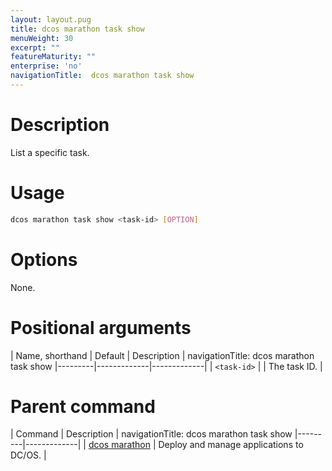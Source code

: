 ```yaml
---
layout: layout.pug
title: dcos marathon task show
menuWeight: 30
excerpt: ""
featureMaturity: ""
enterprise: 'no'
navigationTitle:  dcos marathon task show
---
```


<!-- This source repo for this topic is https://github.com/dcos/dcos-docs -->


# Description
List a specific task.

# Usage

```bash
dcos marathon task show <task-id> [OPTION]
```

# Options

None.

# Positional arguments

| Name, shorthand | Default | Description |
navigationTitle:  dcos marathon task show
|---------|-------------|-------------|
| `<task-id>`   |             |  The task ID. |

# Parent command

| Command | Description |
navigationTitle:  dcos marathon task show
|---------|-------------|
| [dcos marathon](/1.10/cli/command-reference/dcos-marathon/) | Deploy and manage applications to DC/OS. |

<!-- # Examples -->

